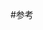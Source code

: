 #参考
[](https://blog.csdn.net/wxb880114/article/details/101370975)
[](https://zhuanlan.zhihu.com/p/105674989)
